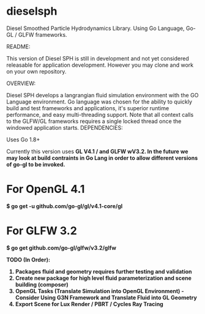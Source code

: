 # dieselsph
Diesel Smoothed Particle Hydrodynamics Library. Using Go Language, Go-GL / GLFW frameworks. 

README:

This version of Diesel SPH is still in development and not yet considered releasable for application development. However you may clone and work on your own repository.

OVERVIEW:

Diesel SPH develops a langrangian fluid simulation environment with the GO Language environment. Go language was chosen for the ability to quickly build and test frameworks and applications, it's superior runtime performance, and easy multi-threading support. Note that all context calls to the GLFW/GL frameworks requires a single locked thread once the windowed application starts.
 DEPENDENCIES:

Uses Go 1.8+

Currently this version uses <b>GL V4.1 / and GLFW wV3.2.<b> In the future we may look at build contraints in Go Lang in order to allow different versions of go-gl to be invoked. 

# For OpenGL 4.1
$ go get -u github.com/go-gl/gl/v4.1-core/gl

# For GLFW 3.2
$ go get github.com/go-gl/glfw/v3.2/glfw


TODO (In Order):

1. Packages fluid and geometry requires further testing and validation
2. Create new package for high level fluid parameterization and scene building (composer)
3. OpenGL Tasks (Translate Simulation into OpenGL Environment) - Consider Using G3N Framework and Translate Fluid into GL Geometry
4. Export Scene for Lux Render / PBRT / Cycles Ray Tracing



